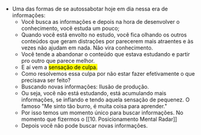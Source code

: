 - Uma das formas de se autossabotar hoje em dia nessa era de informações:
	- Você busca as informações e depois na hora de desenvolver o conhecimento, você estuda um pouco;
	- Quando você está envolto no estudo, você fica olhando os outros conteúdos que geram distrações por parecerem mais atraentes e às vezes não ajudam em nada. Não vira conhecimento.
	- Você tende a abandonar o conteúdo que estava estudando e partir pro outro que parece melhor.
	- E aí vem a <mark class="hltr-green">sensação de culpa.</mark>
	- Como resolvemos essa culpa por não estar fazer efetivamente o que precisava ser feito?
	- Buscando novas informações: Ilusão de produção.
	- Ou seja, você não está estudando, está acumulando mais informações, se inflando e tendo aquela sensação de pequenez. O famoso "Me sinto tão burro, é muita coisa para aprender."
	- Por isso temos um momento único para buscar informações. No momento que fizermos o [[10. Posicionamento Mental Radar]]
	- Depois você não pode buscar novas informações.
